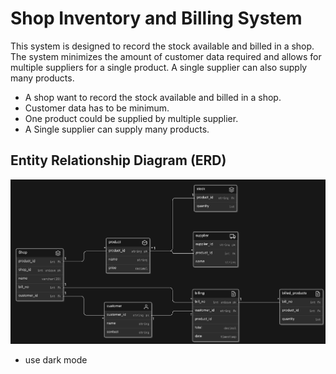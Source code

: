 # Shop Inventory and Billing System

This system is designed to record the stock available and billed in a shop. The system minimizes the amount of customer data required and allows for multiple suppliers for a single product. A single supplier can also supply many products.

* A shop want to record the stock available and billed in a shop.
* Customer data has to be minimum.
* One product could be supplied by multiple supplier.
* A Single supplier can supply many products.

## Entity Relationship Diagram (ERD)

![ERD](./diagram-export-5-6-2024-12_46_47-PM.png)
* use dark mode 